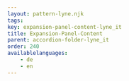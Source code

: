 ```yaml
---
layout: pattern-lyne.njk
tags: 
key: expansion-panel-content-lyne_it
title: Expansion-Panel-Content
parent: accordion-folder-lyne_it
order: 240
availablelanguages: 
    - de
    - en
---
```

